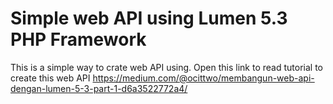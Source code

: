 # Simple web API using Lumen 5.3 PHP Framework
This is a simple way to crate web API using.
Open this link to read tutorial to create this web API
https://medium.com/@ocittwo/membangun-web-api-dengan-lumen-5-3-part-1-d6a3522772a4/
